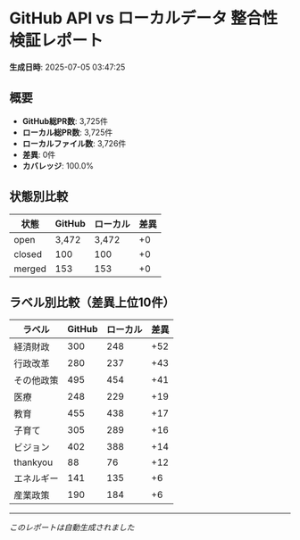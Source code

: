 # GitHub API vs ローカルデータ 整合性検証レポート

**生成日時**: 2025-07-05 03:47:25

## 概要

- **GitHub総PR数**: 3,725件
- **ローカル総PR数**: 3,725件
- **ローカルファイル数**: 3,726件
- **差異**: 0件
- **カバレッジ**: 100.0%

## 状態別比較

| 状態 | GitHub | ローカル | 差異 |
|------|--------|----------|------|
| open | 3,472 | 3,472 | +0 |
| closed | 100 | 100 | +0 |
| merged | 153 | 153 | +0 |

## ラベル別比較（差異上位10件）

| ラベル | GitHub | ローカル | 差異 |
|--------|--------|----------|------|
| 経済財政 | 300 | 248 | +52 |
| 行政改革 | 280 | 237 | +43 |
| その他政策 | 495 | 454 | +41 |
| 医療 | 248 | 229 | +19 |
| 教育 | 455 | 438 | +17 |
| 子育て | 305 | 289 | +16 |
| ビジョン | 402 | 388 | +14 |
| thankyou | 88 | 76 | +12 |
| エネルギー | 141 | 135 | +6 |
| 産業政策 | 190 | 184 | +6 |

---
*このレポートは自動生成されました*